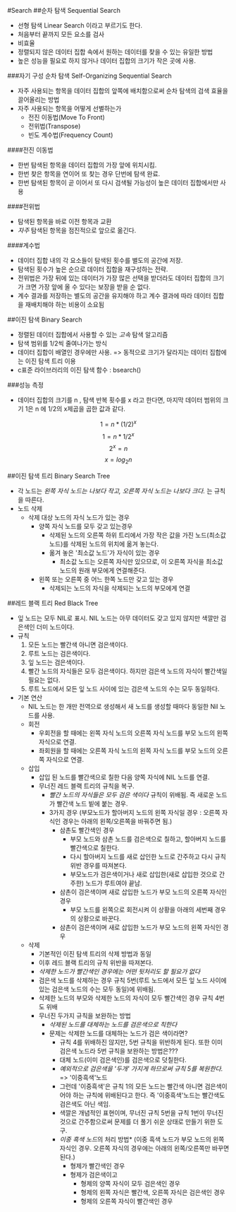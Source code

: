 #Search
##순차 탐색 Sequential Search
- 선형 탐색 Linear Search 이라고 부르기도 한다.
- 처음부터 끝까지 모든 요소를 검사
- 비효율
- 정렬되지 않은 데이터 집합 속에서 원하는 데이터를 찾을 수 있는 유일한 방법
- 높은 성능을 필요로 하지 않거나 데이터 집합의 크기가 작은 곳에 사용.

###자기 구성 순차 탐색 Self-Organizing Sequential Search
- 자주 사용되는 항목을 데이터 집합의 앞쪽에 배치함으로써 순차 탐색의 검색 효율을 끌어올리는 방법
- 자주 사용되는 항목을 어떻게 선별하는가
	- 전진 이동법(Move To Front)
	- 전위법(Transpose)
	- 빈도 계수법(Frequency Count)

####전진 이동법
- 한번 탐색된 항목을 데이터 집합의 가장 앞에 위치시킴.
- 한번 찾은 항목을 연이어 또 찾는 경우 단번에 탐색 완료.
- 한번 탐색된 항목이 곧 이어서 또 다시 검색될 가능성이 높은 데이터 집합에서만 사용

####전위법
- 탐색된 항목을 바로 이전 항목과 교환
- *자주* 탐색된 항목을 점진적으로 앞으로 옮긴다.

####계수법
- 데이터 집합 내의 각 요소들이 탐색된 횟수를 별도의 공간에 저장.
- 탐색된 횟수가 높은 순으로 데이터 집합을 재구성하는 전략.
- 전위법은 가장 뒤에 있는 데이터가 가장 많은 선택을 받더라도 데이터 집합의 크기가 크면 가장 앞에 올 수 있다는 보장을 받을 순 없다.
- 계수 결과를 저장하는 별도의 공간을 유지해야 하고 계수 결과에 따라 데이터 집합을 재배치해야 하는 비용이 소요됨

##이진 탐색 Binary Search
- 정렬된 데이터 집합에서 사용할 수 있는 *고속* 탐색 알고리즘
- 탐색 범위를 1/2씩 줄여나가는 방식
- 데이터 집합이 배열인 경우에만 사용. => 동적으로 크기가 달라지는 데이터 집합에는 이진 탐색 트리 이용
- c표준 라이브러리의 이진 탐색 함수 : bsearch()

###성능 측정
- 데이터 집합의 크기를 n , 탐색 반복 횟수를 x 라고 한다면, 마지막 데이터 범위의 크기 1은 n 에 1/2의 x제곱을 곱한 값과 같다.

$$1 = n * (1/2)^x$$
$$1 = n * 1/2^x$$
$$2^x = n$$
$$x = log_2n$$

##이진 탐색 트리 Binary Search Tree
- 각 노드는 *왼쪽 자식 노드는 나보다 작고, 오른쪽 자식 노드는 나보다 크다.* 는 규칙을 따른다.
- 노드 삭제
	- 삭제 대상 노드의  자식 노드가 있는 경우
		- 양쪽 자식 노드를 모두 갖고 있는경우
			- 삭제된 노드의 오른쪽 하위 트리에서 가장 작은 값을 가진 노드(최소값 노드)를 삭제된 노드의 위치에 옮겨 놓는다.
			- 옮겨 놓은 '최소값 노드'가 자식이 있는 경우
				- 최소값 노드는 오른쪽 자식만 있으므로, 이 오른쪽 자식을 최소값 노드의 원래 부모에게 연결해준다.
		- 왼쪽 또는 오른쪽 중 어느 한쪽 노드만 갖고 있는 경우
			- 삭제되는 노드의 자식을 삭제되는 노드의 부모에게 연결

##레드 블랙 트리 Red Black Tree
- 잎 노드는 모두 NIL로 표시. NIL 노드는 아무 데이터도 갖고 있지 않지만 색깔만 검은색인 더미 노드이다.
- 규칙
	1. 모든 노드는 빨간색 아니면 검은색이다.
	2. 루트 노드는 검은색이다.
	3. 잎 노드는 검은색이다.
	4. 빨간 노드의 자식들은 모두 검은색이다. 하지만 검은색 노드의 자식이 빨간색일 필요는 없다.
	5. 루트 노드에서 모든 잎 노드 사이에 있는 검은색 노드의 수는 모두 동일하다.
- 기본 연산
	- NIL 노드는 한 개만 전역으로 생성해서 새 노드를 생성할 때마다 동일한 Nil 노드를 사용.
	- 회전
		- 우회전을 할 때에는 왼쪽 자식 노드의 오른쪽 자식 노드를 부모 노드의 왼쪽 자식으로 연결.
		- 좌회원을 할 때에는 오른쪽 자식 노드의 왼쪽 자식 노드를 부모 노드의 오른쪽 자식으로 연결.
	- 삽입
		- 삽입 된 노드를 빨간색으로 칠한 다음 양쪽 자식에 NIL 노드를 연결.
		- 무너진 레드 블랙 트리의 규칙을 복구.
			- *빨간 노드의 자식들은 모두 검은 색이다* 규칙이 위배됨. 즉 새로운 노드가 빨간색 노드 빝에 붙는 경우.
			- 3가지 경우 (부모노드가 할아버지 노드의 왼쪽 자식일 경우 : 오른쪽 자식인 경우는 아래의 왼쪽/오른쪽을 바꿔주면 됨.)
				- 삼촌도 빨간색인 경우
					- 부모 노드와 삼촌 노드를 검은색으로 칠하고, 할아버지 노드를 빨간색으로 칠한다.
					- 다시 할아버지 노드를 새로 삽인한 노드로 간주하고 다시 규칙위반 경우를 따져본다.
					- 부모노드가 검은색이거나 새로 삽입한(새로 삽입한 것으로 간주한) 노드가 루트여야 끝남.
				- 삼촌이 검은색이며 새로 삽입한 노드가 부모 노드의 오른쪽 자식인 경우
					- 부모 노드를 왼쪽으로 회전시켜 이 상황을 아래의 세번째 경우의 상황으로 바꾼다.
				- 삼촌이 검은색이며 새로 삽입한 노드가 부모 노드의 왼쪽 자식인 경우
	- 삭제
		- 기본적인 이진 탐색 트리의 삭제 방법과 동일
		- 이후 레드 블랙 트리의 규칙 위반을 따져본다.
		- *삭제한 노드가 빨간색인 경우에는 어떤 뒷처리도 할 필요가 없다*
		- 검은색 노드를 삭제하는 경우 규칙 5번(루트 노드에서 모든 잎 노드 사이에 있는 검은색 노드의 수는 모두 동일)에 위배됨.
		- 삭제한 노드의 부모와 삭제한 노드의 자식이 모두 빨간색인 경우 규칙 4번도 위배
		- 무너진 두가지 규칙을 보완하는 방법
			- *삭제된 노드를 대체하는 노드를 검은색으로 칙한다*
			- 문제는 삭제한 노드를 대체하는 노드가 검은 색이라면?
				- 규칙 4를 위배하진 않지만, 5번 규칙을 위반하게 된다. 또한 이미 검은색 노드라 5번 규칙을 보완하는 방법은???
				- 대체 노드(이미 검은색인)를 검은색으로 덧칠한다.
				- *예외적으로 검은색을 '두개' 가지게 하므로써 규칙 5를 복원한다.* => '이중흑색'노드
				- 그런데 '이중흑색'은 규칙 1의 모든 노드는 빨간색 아니면 검은색이어야 하는 규칙에 위배된다고 한다. 즉 '이중흑색'노드는 빨간색도 검은색도 아닌 색임.
				- 색깔은 개념적인 표현이며, 무너진 규칙 5번을 규칙 1번이 무너진 것으로 간주함으로써 문제를 더 풀기 쉬운 상태로 만들기 위한 도구.
				- *이중 흑색 노드*의 처리 방법* (이중 흑색 노드가 부모 노드의 왼쪽 자식인 경우. 오른쪽 자식의 경우에는 아래의 왼쪽/오른쪽만 바꾸면 된다.)
					- 형제가 빨간색인 경우
					- 형제가 검은색이고
						- 형제의 양쪽 자식이 모두 검은색인 경우
						- 형제의 왼쪽 자식은 빨간색, 오른쪽 자식은 검은색인 경우
						- 형제의 오른쪽 자식이 빨간색인 경우
